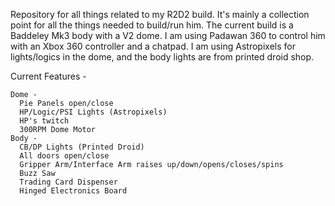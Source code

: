 Repository for all things related to my R2D2 build. It's mainly a collection point for all the things needed to build/run him. 
The current build is a Baddeley Mk3 body with a V2 dome. I am using Padawan 360 to control him with an Xbox 360 controller and a chatpad.
I am using Astropixels for lights/logics in the dome, and the body lights are from printed droid shop.

Current Features -


    Dome -
      Pie Panels open/close
      HP/Logic/PSI Lights (Astropixels)
      HP's twitch
      300RPM Dome Motor
    Body -
      CB/DP Lights (Printed Droid)
      All doors open/close
      Gripper Arm/Interface Arm raises up/down/opens/closes/spins
      Buzz Saw
      Trading Card Dispenser
      Hinged Electronics Board
